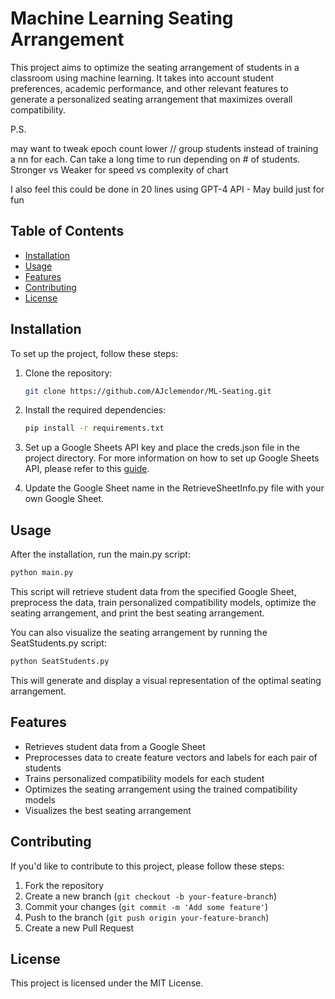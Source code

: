 # Machine Learning Seating Arrangement

This project aims to optimize the seating arrangement of students in a classroom using machine learning. It takes into account student preferences, academic performance, and other relevant features to generate a personalized seating arrangement that maximizes overall compatibility.


P.S. 

may want to tweak epoch count lower // group students instead of training a nn for each. Can take a long time to run depending on # of students. 
Stronger vs Weaker for speed vs complexity of chart


I also feel this could be done in 20 lines using GPT-4 API - May build just for fun

## Table of Contents

- [Installation](#installation)
- [Usage](#usage)
- [Features](#features)
- [Contributing](#contributing)
- [License](#license)

## Installation

To set up the project, follow these steps:

1. Clone the repository:

   ```bash
   git clone https://github.com/AJclemendor/ML-Seating.git
   ```

2. Install the required dependencies:

   ```bash
   pip install -r requirements.txt
   ```

3. Set up a Google Sheets API key and place the creds.json file in the project directory. For more information on how to set up Google Sheets API, please refer to this [guide](https://developers.google.com/sheets/api/guides/concepts).

4. Update the Google Sheet name in the RetrieveSheetInfo.py file with your own Google Sheet.

## Usage

After the installation, run the main.py script:

```bash
python main.py
```

This script will retrieve student data from the specified Google Sheet, preprocess the data, train personalized compatibility models, optimize the seating arrangement, and print the best seating arrangement.

You can also visualize the seating arrangement by running the SeatStudents.py script:

```bash
python SeatStudents.py
```

This will generate and display a visual representation of the optimal seating arrangement.

## Features

- Retrieves student data from a Google Sheet
- Preprocesses data to create feature vectors and labels for each pair of students
- Trains personalized compatibility models for each student
- Optimizes the seating arrangement using the trained compatibility models
- Visualizes the best seating arrangement

## Contributing

If you'd like to contribute to this project, please follow these steps:

1. Fork the repository
2. Create a new branch (`git checkout -b your-feature-branch`)
3. Commit your changes (`git commit -m 'Add some feature'`)
4. Push to the branch (`git push origin your-feature-branch`)
5. Create a new Pull Request

## License

This project is licensed under the MIT License.
